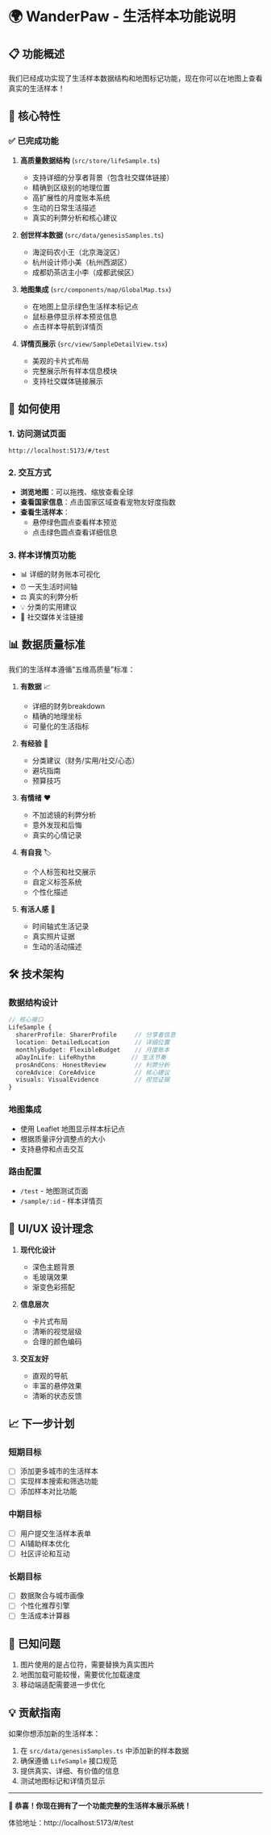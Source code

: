 # 🌍 WanderPaw - 生活样本功能说明

## 📋 功能概述

我们已经成功实现了生活样本数据结构和地图标记功能，现在你可以在地图上查看真实的生活样本！

## 🎯 核心特性

### ✅ 已完成功能

1. **高质量数据结构** (`src/store/lifeSample.ts`)
   - 支持详细的分享者背景（包含社交媒体链接）
   - 精确到区级别的地理位置
   - 高扩展性的月度账本系统
   - 生动的日常生活描述
   - 真实的利弊分析和核心建议

2. **创世样本数据** (`src/data/genesisSamples.ts`)
   - 海淀码农小王（北京海淀区）
   - 杭州设计师小美（杭州西湖区）
   - 成都奶茶店主小李（成都武侯区）

3. **地图集成** (`src/components/map/GlobalMap.tsx`)
   - 在地图上显示绿色生活样本标记点
   - 鼠标悬停显示样本预览信息
   - 点击样本导航到详情页

4. **详情页展示** (`src/view/SampleDetailView.tsx`)
   - 美观的卡片式布局
   - 完整展示所有样本信息模块
   - 支持社交媒体链接展示

## 🚀 如何使用

### 1. 访问测试页面
```
http://localhost:5173/#/test
```

### 2. 交互方式
- **浏览地图**：可以拖拽、缩放查看全球
- **查看国家信息**：点击国家区域查看宠物友好度指数
- **查看生活样本**：
  - 悬停绿色圆点查看样本预览
  - 点击绿色圆点查看详细信息

### 3. 样本详情页功能
- 📊 详细的财务账本可视化
- ⏰ 一天生活时间轴
- ⚖️ 真实的利弊分析
- 💡 分类的实用建议
- 📱 社交媒体关注链接

## 📊 数据质量标准

我们的生活样本遵循"五维高质量"标准：

1. **有数据** 📈
   - 详细的财务breakdown
   - 精确的地理坐标
   - 可量化的生活指标

2. **有经验** 🧠
   - 分类建议（财务/实用/社交/心态）
   - 避坑指南
   - 预算技巧

3. **有情绪** ❤️
   - 不加滤镜的利弊分析
   - 意外发现和后悔
   - 真实的心情记录

4. **有自我** 🏷️
   - 个人标签和社交展示
   - 自定义标签系统
   - 个性化描述

5. **有活人感** 👤
   - 时间轴式生活记录
   - 真实照片证据
   - 生动的活动描述

## 🛠️ 技术架构

### 数据结构设计
```typescript
// 核心接口
LifeSample {
  sharerProfile: SharerProfile     // 分享者信息
  location: DetailedLocation       // 详细位置
  monthlyBudget: FlexibleBudget    // 月度账本
  aDayInLife: LifeRhythm          // 生活节奏
  prosAndCons: HonestReview        // 利弊分析
  coreAdvice: CoreAdvice           // 核心建议
  visuals: VisualEvidence          // 视觉证据
}
```

### 地图集成
- 使用 Leaflet 地图显示样本标记点
- 根据质量评分调整点的大小
- 支持悬停和点击交互

### 路由配置
- `/test` - 地图测试页面
- `/sample/:id` - 样本详情页

## 🎨 UI/UX 设计理念

1. **现代化设计**
   - 深色主题背景
   - 毛玻璃效果
   - 渐变色彩搭配

2. **信息层次**
   - 卡片式布局
   - 清晰的视觉层级
   - 合理的颜色编码

3. **交互友好**
   - 直观的导航
   - 丰富的悬停效果
   - 清晰的状态反馈

## 📈 下一步计划

### 短期目标
- [ ] 添加更多城市的生活样本
- [ ] 实现样本搜索和筛选功能
- [ ] 添加样本对比功能

### 中期目标  
- [ ] 用户提交生活样本表单
- [ ] AI辅助样本优化
- [ ] 社区评论和互动

### 长期目标
- [ ] 数据聚合与城市画像
- [ ] 个性化推荐引擎
- [ ] 生活成本计算器

## 🐛 已知问题

1. 图片使用的是占位符，需要替换为真实图片
2. 地图加载可能较慢，需要优化加载速度
3. 移动端适配需要进一步优化

## 💡 贡献指南

如果你想添加新的生活样本：

1. 在 `src/data/genesisSamples.ts` 中添加新的样本数据
2. 确保遵循 `LifeSample` 接口规范
3. 提供真实、详细、有价值的信息
4. 测试地图标记和详情页显示

---

**🎉 恭喜！你现在拥有了一个功能完整的生活样本展示系统！**

体验地址：http://localhost:5173/#/test 